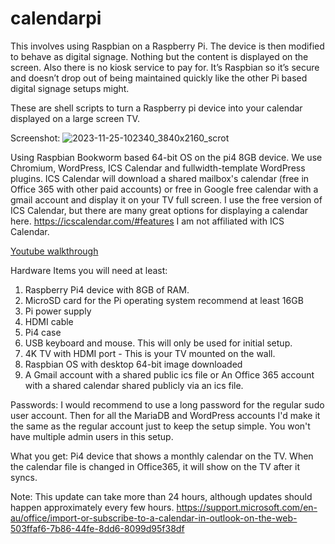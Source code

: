 # calendarpi

This involves using Raspbian on a Raspberry Pi. The device is then modified to behave as digital signage. Nothing but the content is displayed on the screen. Also there is no kiosk service to pay for. It’s Raspbian so it’s secure and doesn’t drop out of being maintained quickly like the other Pi based digital signage setups might.

These are shell scripts to turn a Raspberry pi device into your calendar displayed on a large screen TV.

Screenshot:
![2023-11-25-102340_3840x2160_scrot](https://github.com/ugotapi/calendarpi/assets/14945441/3bb2ed93-9b3b-4061-8a16-561fea78e0e7)

Using Raspbian Bookworm based 64-bit OS on the pi4 8GB device.
We use Chromium, WordPress, ICS Calendar and fullwidth-template WordPress plugins. ICS Calendar will download a shared mailbox's calendar (free in Office 365 with other paid accounts) or free in Google free calendar with a gmail account and display it on your TV full screen. I use the free version of ICS Calendar, but there are many great options for displaying a calendar here. [
](https://icscalendar.com/#features)https://icscalendar.com/#features
I am not affiliated with ICS Calendar. 
 
[Youtube walkthrough
](https://youtu.be/SXkD7krBZ-o)


Hardware Items you will need at least:

1. Raspberry Pi4 device with 8GB of RAM.
2. MicroSD card for the Pi operating system recommend at least 16GB
3. Pi power supply
4. HDMI cable
5. Pi4 case
6. USB keyboard and mouse. This will only be used for initial setup.
7. 4K TV with HDMI port - This is your TV mounted on the wall.
8. Raspbian OS with desktop 64-bit image downloaded
9. A Gmail account with a shared public ics file or An Office 365 account with a shared calendar shared publicly via an ics file.


Passwords: I would recommend to use a long password for the regular sudo user account. Then for all the MariaDB and WordPress accounts I'd make it the same as the regular account just to keep the setup simple. You won't have multiple admin users in this setup.

What you get: Pi4 device that shows a monthly calendar on the TV. When the calendar file is changed in Office365, it will show on the TV after it syncs. 

Note: This update can take more than 24 hours, although updates should happen approximately every few hours.
[
](https://support.microsoft.com/en-au/office/import-or-subscribe-to-a-calendar-in-outlook-on-the-web-503ffaf6-7b86-44fe-8dd6-8099d95f38df)https://support.microsoft.com/en-au/office/import-or-subscribe-to-a-calendar-in-outlook-on-the-web-503ffaf6-7b86-44fe-8dd6-8099d95f38df

